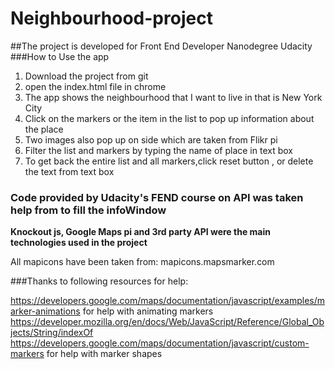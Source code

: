 # Neighbourhood-project
##The project is developed for Front End Developer Nanodegree Udacity
###How to Use the app
1. Download the project from git
2. open the index.html file in chrome
3. The app shows the neighbourhood that I want to live in that is New York City
4. Click on the markers or the item in the list to pop up information about the place
5. Two images also pop up on side which are taken from Flikr pi
6. Filter the list and markers by typing the name of place in text box
7. To get back the entire list and all markers,click reset button , or delete the text from text box

### Code provided by Udacity's FEND course on API was taken help from to fill the infoWindow
**Knockout js, Google Maps pi and 3rd party API were the main technologies used in the project**

All mapicons have been taken from:
mapicons.mapsmarker.com

###Thanks to following resources for help:

https://developers.google.com/maps/documentation/javascript/examples/marker-animations for help with animating markers
<br>
https://developer.mozilla.org/en/docs/Web/JavaScript/Reference/Global_Objects/String/indexOf
https://developers.google.com/maps/documentation/javascript/custom-markers for help with marker shapes
